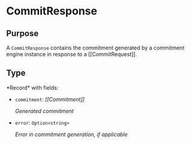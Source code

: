 # CommitResponse

## Purpose

<!-- ANCHOR: purpose -->
A `CommitResponse` contains the commitment generated by a commitment engine instance in response to a [[CommitRequest]].
<!-- ANCHOR_END: purpose -->

## Type

<!-- ANCHOR: type -->
<div class="type">
*Record* with fields:

- `commitment`: *[[Commitment]]*

  *Generated commitment*
- `error`: `Option<string>`

  *Error in commitment generation, if applicable*
</div>
<!-- ANCHOR_END: type -->